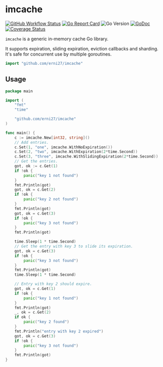 # imcache

[![GitHub Workflow Status](https://img.shields.io/github/actions/workflow/status/erni27/imcache/ci.yaml?branch=master)](https://github.com/erni27/imcache/actions?query=workflow%3ACI)
[![Go Report Card](https://goreportcard.com/badge/github.com/erni27/imcache)](https://goreportcard.com/report/github.com/erni27/imcache)
![Go Version](https://img.shields.io/badge/go%20version-%3E=1.18-61CFDD.svg?style=flat-square)
[![GoDoc](https://pkg.go.dev/badge/mod/github.com/erni27/imcache)](https://pkg.go.dev/mod/github.com/erni27/imcache)
[![Coverage Status](https://codecov.io/gh/erni27/imcache/branch/master/graph/badge.svg)](https://codecov.io/gh/erni27/imcache)

`imcache` is a generic in-memory cache Go library.

It supports expiration, sliding expiration, eviction callbacks and sharding. It's safe for concurrent use by multiple goroutines.

```Go
import "github.com/erni27/imcache"
```

## Usage

```go
package main

import (
	"fmt"
	"time"

	"github.com/erni27/imcache"
)

func main() {
	c := imcache.New[int32, string]()
	// Add entries.
	c.Set(1, "one", imcache.WithNoExpiration())
	c.Set(2, "two", imcache.WithExpiration(2*time.Second))
	c.Set(3, "three", imcache.WithSlidingExpiration(2*time.Second))
	// Get the entries.
	got, ok := c.Get(1)
	if !ok {
		panic("key 1 not found")
	}
	fmt.Println(got)
	got, ok = c.Get(2)
	if !ok {
		panic("key 2 not found")
	}
	fmt.Println(got)
	got, ok = c.Get(3)
	if !ok {
		panic("key 3 not found")
	}
	fmt.Println(got)

	time.Sleep(1 * time.Second)
	// Get the entry with key 3 to slide its expiration.
	got, ok = c.Get(3)
	if !ok {
		panic("key 3 not found")
	}
	fmt.Println(got)
	time.Sleep(1 * time.Second)

	// Entry with key 2 should expire.
	got, ok = c.Get(1)
	if !ok {
		panic("key 1 not found")
	}
	fmt.Println(got)
	_, ok = c.Get(2)
	if ok {
		panic("key 2 found")
	}
	fmt.Println("entry with key 2 expired")
	got, ok = c.Get(3)
	if !ok {
		panic("key 3 not found")
	}
	fmt.Println(got)
}
```
